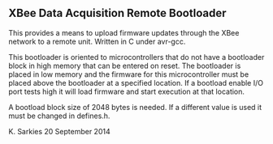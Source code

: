 XBee Data Acquisition Remote Bootloader
---------------------------------------

This provides a means to upload firmware updates through the XBee network to
a remote unit. Written in C under avr-gcc.

This bootloader is oriented to microcontrollers that do not have a bootloader
block in high memory that can be entered on reset. The bootloader is placed in
low memory and the firmware for this microcontroller must be placed above the
bootloader at a specified location. If a bootload enable I/O port tests high
it will load firmware and start execution at that location.

A bootload block size of 2048 bytes is needed. If a different value is used it
must be changed in defines.h.

K. Sarkies
20 September 2014

